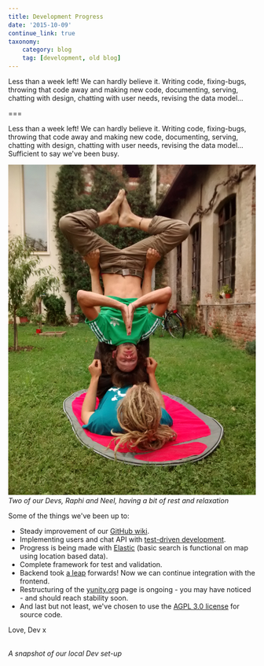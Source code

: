 ```yaml
---
title: Development Progress
date: '2015-10-09'
continue_link: true
taxonomy:
    category: blog
    tag: [development, old blog]
---
```

    

Less than a week left! We can hardly believe it. Writing code, fixing-bugs, throwing that code away and making new code, documenting, serving, chatting with design, chatting with user needs, revising the data model...

===

Less than a week left! We can hardly believe it. Writing code, fixing-bugs, throwing that code away and making new code, documenting, serving, chatting with design, chatting with user needs, revising the data model... Sufficient to say we've been busy.

![](IMG_20150924_181737000.jpg)
<br>
<i>Two of our Devs, Raphi and Neel, having a bit of rest and relaxation</i>

Some of the things we've been up to:
<ul>
    <li>Steady improvement of our <a href="https://github.com/yunity/yunity-core/wiki">GitHub wiki</a>.
    <li>Implementing users and chat API with <a href="https://en.wikipedia.org/wiki/Test-driven_development">test-driven development</a>.
    <li>Progress is being made with <a href="https://www.elastic.co/">Elastic</a> (basic search is functional on map using location based data).
    <li>Complete framework for test and validation.
    <li>Backend took <a href="https://github.com/yunity/yunity-core/graphs/contributors">a leap</a> forwards! Now we can continue integration with the frontend. <li>Restructuring of the <a href="http://www.yunity.org/">yunity.org</a> page is ongoing - you may have noticed - and should reach stability soon.
    <li>And last but not least, we've chosen to use the <a href="http://www.gnu.org/licenses/agpl-3.0.en.html">AGPL 3.0 license</a> for source code.
</ul>

Love,
Dev x

<br> <i> A snapshot of our local Dev set-up </i>